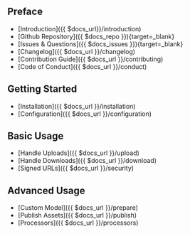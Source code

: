 Preface
-------
- [Introduction]({{ $docs_url}}/introduction)
- [Github Repository]({{ $docs_repo }}){target=\_blank}
- [Issues & Questions]({{ $docs_issues }}){target=\_blank}
- [Changelog]({{ $docs_url }}/changelog)
- [Contribution Guide]({{ $docs_url }}/contributing)
- [Code of Conduct]({{ $docs_url }}/conduct)

Getting Started
---------------
- [Installation]({{ $docs_url }}/installation)
- [Configuration]({{ $docs_url }}/configuration)

Basic Usage
-------------
- [Handle Uploads]({{ $docs_url }}/upload)
- [Handle Downloads]({{ $docs_url }}/download)
- [Signed URLs]({{ $docs_url }}/security)

Advanced Usage
----------------
- [Custom Model]({{ $docs_url }}/prepare)
- [Publish Assets]({{ $docs_url }}/publish)
- [Processors]({{ $docs_url }}/processors)
